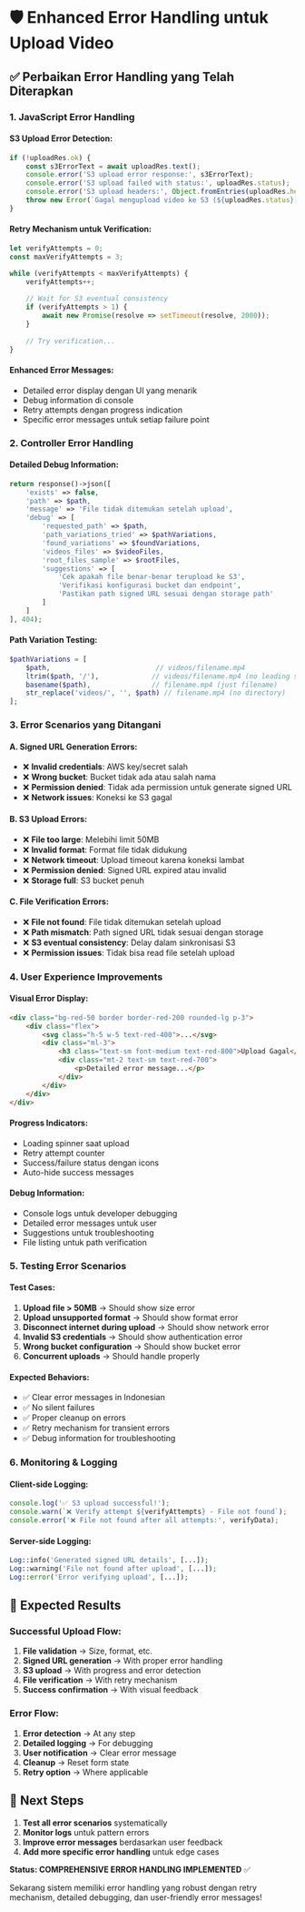 # 🛡️ Enhanced Error Handling untuk Upload Video

## ✅ Perbaikan Error Handling yang Telah Diterapkan

### **1. JavaScript Error Handling**

#### **S3 Upload Error Detection:**
```javascript
if (!uploadRes.ok) {
    const s3ErrorText = await uploadRes.text();
    console.error('S3 upload error response:', s3ErrorText);
    console.error('S3 upload failed with status:', uploadRes.status);
    console.error('S3 upload headers:', Object.fromEntries(uploadRes.headers.entries()));
    throw new Error(`Gagal mengupload video ke S3 (${uploadRes.status}): ${s3ErrorText}`);
}
```

#### **Retry Mechanism untuk Verification:**
```javascript
let verifyAttempts = 0;
const maxVerifyAttempts = 3;

while (verifyAttempts < maxVerifyAttempts) {
    verifyAttempts++;
    
    // Wait for S3 eventual consistency
    if (verifyAttempts > 1) {
        await new Promise(resolve => setTimeout(resolve, 2000));
    }
    
    // Try verification...
}
```

#### **Enhanced Error Messages:**
- Detailed error display dengan UI yang menarik
- Debug information di console
- Retry attempts dengan progress indication
- Specific error messages untuk setiap failure point

### **2. Controller Error Handling**

#### **Detailed Debug Information:**
```php
return response()->json([
    'exists' => false,
    'path' => $path,
    'message' => 'File tidak ditemukan setelah upload',
    'debug' => [
        'requested_path' => $path,
        'path_variations_tried' => $pathVariations,
        'found_variations' => $foundVariations,
        'videos_files' => $videoFiles,
        'root_files_sample' => $rootFiles,
        'suggestions' => [
            'Cek apakah file benar-benar terupload ke S3',
            'Verifikasi konfigurasi bucket dan endpoint',
            'Pastikan path signed URL sesuai dengan storage path'
        ]
    ]
], 404);
```

#### **Path Variation Testing:**
```php
$pathVariations = [
    $path,                          // videos/filename.mp4
    ltrim($path, '/'),             // videos/filename.mp4 (no leading slash)
    basename($path),               // filename.mp4 (just filename)
    str_replace('videos/', '', $path) // filename.mp4 (no directory)
];
```

### **3. Error Scenarios yang Ditangani**

#### **A. Signed URL Generation Errors:**
- ❌ **Invalid credentials**: AWS key/secret salah
- ❌ **Wrong bucket**: Bucket tidak ada atau salah nama
- ❌ **Permission denied**: Tidak ada permission untuk generate signed URL
- ❌ **Network issues**: Koneksi ke S3 gagal

#### **B. S3 Upload Errors:**
- ❌ **File too large**: Melebihi limit 50MB
- ❌ **Invalid format**: Format file tidak didukung
- ❌ **Network timeout**: Upload timeout karena koneksi lambat
- ❌ **Permission denied**: Signed URL expired atau invalid
- ❌ **Storage full**: S3 bucket penuh

#### **C. File Verification Errors:**
- ❌ **File not found**: File tidak ditemukan setelah upload
- ❌ **Path mismatch**: Path signed URL tidak sesuai dengan storage
- ❌ **S3 eventual consistency**: Delay dalam sinkronisasi S3
- ❌ **Permission issues**: Tidak bisa read file setelah upload

### **4. User Experience Improvements**

#### **Visual Error Display:**
```html
<div class="bg-red-50 border border-red-200 rounded-lg p-3">
    <div class="flex">
        <svg class="h-5 w-5 text-red-400">...</svg>
        <div class="ml-3">
            <h3 class="text-sm font-medium text-red-800">Upload Gagal</h3>
            <div class="mt-2 text-sm text-red-700">
                <p>Detailed error message...</p>
            </div>
        </div>
    </div>
</div>
```

#### **Progress Indicators:**
- Loading spinner saat upload
- Retry attempt counter
- Success/failure status dengan icons
- Auto-hide success messages

#### **Debug Information:**
- Console logs untuk developer debugging
- Detailed error messages untuk user
- Suggestions untuk troubleshooting
- File listing untuk path verification

### **5. Testing Error Scenarios**

#### **Test Cases:**
1. **Upload file > 50MB** → Should show size error
2. **Upload unsupported format** → Should show format error
3. **Disconnect internet during upload** → Should show network error
4. **Invalid S3 credentials** → Should show authentication error
5. **Wrong bucket configuration** → Should show bucket error
6. **Concurrent uploads** → Should handle properly

#### **Expected Behaviors:**
- ✅ Clear error messages in Indonesian
- ✅ No silent failures
- ✅ Proper cleanup on errors
- ✅ Retry mechanism for transient errors
- ✅ Debug information for troubleshooting

### **6. Monitoring & Logging**

#### **Client-side Logging:**
```javascript
console.log('✅ S3 upload successful!');
console.warn(`❌ Verify attempt ${verifyAttempts} - File not found`);
console.error('❌ File not found after all attempts:', verifyData);
```

#### **Server-side Logging:**
```php
Log::info('Generated signed URL details', [...]);
Log::warning('File not found after upload', [...]);
Log::error('Error verifying upload', [...]);
```

## 🎯 Expected Results

### **Successful Upload Flow:**
1. **File validation** → Size, format, etc.
2. **Signed URL generation** → With proper error handling
3. **S3 upload** → With progress and error detection
4. **File verification** → With retry mechanism
5. **Success confirmation** → With visual feedback

### **Error Flow:**
1. **Error detection** → At any step
2. **Detailed logging** → For debugging
3. **User notification** → Clear error message
4. **Cleanup** → Reset form state
5. **Retry option** → Where applicable

## 🚀 Next Steps

1. **Test all error scenarios** systematically
2. **Monitor logs** untuk pattern errors
3. **Improve error messages** berdasarkan user feedback
4. **Add more specific error handling** untuk edge cases

**Status: COMPREHENSIVE ERROR HANDLING IMPLEMENTED** ✅

Sekarang sistem memiliki error handling yang robust dengan retry mechanism, detailed debugging, dan user-friendly error messages!
